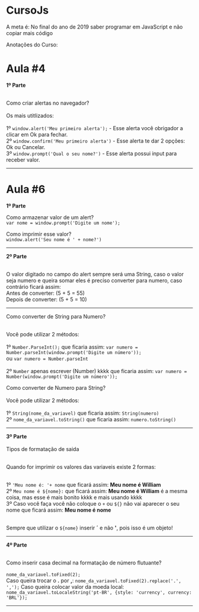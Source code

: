 # CursoJs
A meta é: No final do ano de 2019 saber programar em JavaScript e não copiar mais código

Anotações do Curso:
# Aula #4

**1º Parte**<br><br>

Como criar alertas no navegador?<br><br>
 Os mais utitlizados:<br><br>
1º `window.alert('Meu primeiro alerta');` - Esse alerta você obrigador a clicar em Ok para fechar.<br>
2º `window.confirm('Meu primeiro alerta')` - Esse alerta te dar 2 opções: Ok ou Cancelar.<br>
3º `window.prompt('Qual o seu nome?')` - Esse alerta possui input para receber valor.<br>

---

# Aula #6


**1º Parte**<br>

Como armazenar valor de um alert?<br>
 `var nome = window.prompt('Digite um nome');`
 
Como imprimir esse valor?<br>
`window.alert('Seu nome é ' + nome?')`

---

**2º Parte**<br><br>

O valor digitado no campo do alert sempre será uma String, caso o valor seja numero e queira somar eles é preciso converter para numero, 
caso contrário ficará assim:<br>
Antes de converter: (5 + 5 = 55)<br>
Depois de converter: (5 + 5 = 10)<br> 

---

Como converter de String para Numero?<br><br>

  Você pode utilizar 2 métodos:<br><br>
  1º  `Number.ParseInt();` que ficaria assim: `var numero = Number.parseInt(window.prompt('Digite um número'));` <br> ou  `var numero = Number.parseInt`<br><br>
  2º  `Number` apenas escrever (Number) kkkk que ficaria assim: `var numero = Number(window.prompt('Digite um número'));`<br>
  
  Como converter de Numero para String?<br><br>
    Você pode utilizar 2 métodos:<br><br>
  1º `String(nome_da_variavel)` que ficaria assim: `String(numero)`<br>
  2º `nome_da_variavel.toString()` que ficaria assim: `numero.toString()`<br>
  
  ---
  
**3º Parte**<br><br>
Tipos de formatação de saida<br><br>
 
 Quando for imprimir os valores das variaveis existe 2 formas:<br><br>
  
 1º `'Meu nome é: '+ nome` que ficará assim:  **Meu nome é William**<br>
 2º `Meu nome é ${nome}:` que ficará assim: **Meu nome é William** é a mesma coisa, mas esse é mais bonito kkkk e mais usando kkkk<br>
 3º Caso você faça você não coloque o `+` ou `${}` não vai aparecer o seu nome que ficará assim: **Meu nome é nome**<br><br>
 
 
Sempre que utilizar o `${nome}` inserir **´** e não **'**, pois isso é um objeto!

---

**4º Parte**<br><br>

 Como inserir casa decimal na formatação de número flutuante?<br><br>
`nome_da_variavel.toFixed(2);`<br>
Caso queira trocar o **.** por **,**: `nome_da_variavel.toFixed(2).replace('.', ',');`
Caso queira colocar valor da moeda local: `nome_da_variavel.toLocaleString('pt-BR', {style: 'currency', currency: 'BRL'});`

---
